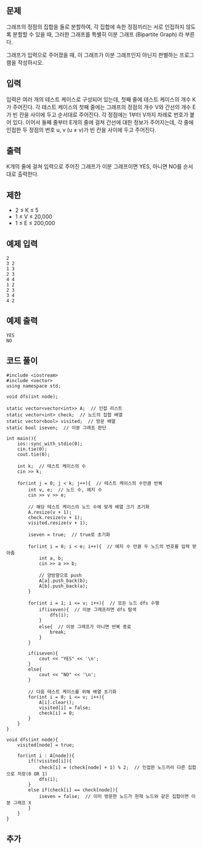 ## 문제 
그래프의 정점의 집합을 둘로 분할하여, 각 집합에 속한 정점끼리는 서로 인접하지 않도록 분할할 수 있을 때, 그러한 그래프를 특별히 이분 그래프 (Bipartite Graph) 라 부른다.

그래프가 입력으로 주어졌을 때, 이 그래프가 이분 그래프인지 아닌지 판별하는 프로그램을 작성하시오.
## 입력
입력은 여러 개의 테스트 케이스로 구성되어 있는데, 첫째 줄에 테스트 케이스의 개수 K가 주어진다. 각 테스트 케이스의 첫째 줄에는 그래프의 정점의 개수 V와 간선의 개수 E가 빈 칸을 사이에 두고 순서대로 주어진다. 각 정점에는 1부터 V까지 차례로 번호가 붙어 있다. 이어서 둘째 줄부터 E개의 줄에 걸쳐 간선에 대한 정보가 주어지는데, 각 줄에 인접한 두 정점의 번호 u, v (u ≠ v)가 빈 칸을 사이에 두고 주어진다. 


## 출력
K개의 줄에 걸쳐 입력으로 주어진 그래프가 이분 그래프이면 YES, 아니면 NO를 순서대로 출력한다.

## 제한
- 2 ≤ K ≤ 5
- 1 ≤ V ≤ 20,000
- 1 ≤ E ≤ 200,000
## 예제 입력 
```
2
3 2
1 3
2 3
4 4
1 2
2 3
3 4
4 2
```

## 예제 출력  
```
YES
NO
```
## 코드 풀이
```
#include <iostream>
#include <vector>
using namespace std;

void dfs(int node);

static vector<vector<int>> A;  // 인접 리스트
static vector<int> check;  // 노드의 집합 배열
static vector<bool> visited;  // 방문 배열
static bool iseven;  // 이분 그래프 판단

int main(){
    ios::sync_with_stdio(0);
    cin.tie(0);
    cout.tie(0);
    
    int k;  // 테스트 케이스의 수
    cin >> k;
    
    for(int j = 0; j < k; j++){  // 테스트 케이스의 수만큼 반복
        int v, e;  // 노드 수, 에지 수
        cin >> v >> e;
        
        // 해당 테스트 케이스의 노드 수에 맞게 배열 크기 초기화
        A.resize(v + 1);
        check.resize(v + 1);
        visited.resize(v + 1);
        
        iseven = true;  // true로 초기화
        
        for(int i = 0; i < e; i++){  // 에지 수 만큼 두 노드의 번호를 입력 받아줌
            int a, b;
            cin >> a >> b;
            
            // 양방향으로 push
            A[a].push_back(b);
            A[b].push_back(a);
        }
        
        for(int i = 1; i <= v; i++){  // 모든 노드 dfs 수행
            if(iseven){  // 이분 그래프라면 dfs 탐색 
                dfs(i);
            }
            else{  // 이분 그래프가 아니면 반복 종료
                break;
            }
        }
        
        if(iseven){
            cout << "YES" << '\n';
        }
        else{
            cout << "NO" << '\n';
        }
        
        // 다음 테스트 케이스를 위해 배열 초기화
        for(int i = 0; i <= v; i++){  
            A[i].clear();
            visited[i] = false;
            check[i] = 0;
        }
    }
}

void dfs(int node){
    visited[node] = true;
    
    for(int i : A[node]){
        if(!visited[i]){
            check[i] = (check[node] + 1) % 2;  // 인접한 노드끼리 다른 집합으로 저장(0 OR 1)
            dfs(i);
        }
        else if(check[i] == check[node]){
            iseven = false;  // 이미 방문한 노드가 현재 노드와 같은 집합이면 이분 그래프 X
        }
    }
}
```
## 추가
